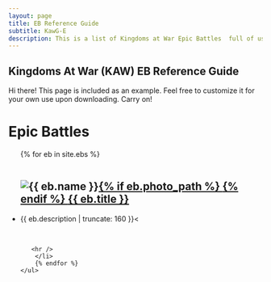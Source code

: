 ```yaml
---
layout: page
title: EB Reference Guide
subtitle: KawG-E
description: This is a list of Kingdoms at War Epic Battles  full of usefule tips and instructions on how to beat them.
---
```

## Kingdoms At War (KAW) EB Reference Guide

<p class="message">
    Hi there! This page is included as an example. Feel free to customize it for your own use upon downloading. Carry on!
</p>

<div class="related">
    <h1>Epic Battles</h1>
    <ul class="related-posts">
        {% for eb in site.ebs %}
        <li>
            <h2 style="float:left">
                <a href="{{ site.baseurl }}{{ eb.url }}" itemprop="url">
                {% if eb.photo_path %}
                <img src="{{ eb.photo_path }}" alt="{{ eb.name }}" style="float:left" itemprop="image">
                {% endif %}
                  <span itemprop="name">{{ eb.title }}</span>
                  </a><br>
            </h2>
            <p>
                    {{ eb.description | truncate: 160 }}<
            </p>
            <br style="clear:both" />

       <hr />
        </li>
        {% endfor %}
    </ul>
</div>
